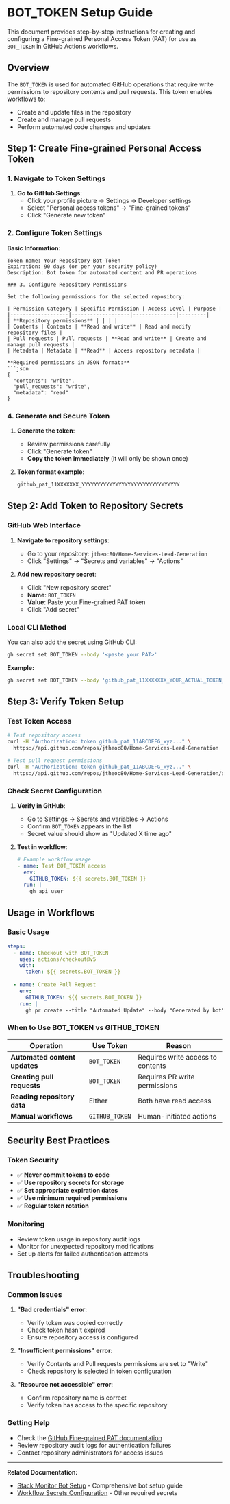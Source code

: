 # BOT_TOKEN Setup Guide

This document provides step-by-step instructions for creating and configuring a Fine-grained Personal Access Token (PAT) for use as `BOT_TOKEN` in GitHub Actions workflows.

## Overview

The `BOT_TOKEN` is used for automated GitHub operations that require write permissions to repository contents and pull requests. This token enables workflows to:

- Create and update files in the repository
- Create and manage pull requests
- Perform automated code changes and updates

## Step 1: Create Fine-grained Personal Access Token

### 1. Navigate to Token Settings

1. **Go to GitHub Settings**:
   - Click your profile picture → Settings → Developer settings
   - Select "Personal access tokens" → "Fine-grained tokens"
   - Click "Generate new token"

### 2. Configure Token Settings

**Basic Information:**
```
Token name: Your-Repository-Bot-Token
Expiration: 90 days (or per your security policy)
Description: Bot token for automated content and PR operations

### 3. Configure Repository Permissions

Set the following permissions for the selected repository:

| Permission Category | Specific Permission | Access Level | Purpose |
|-------------------|-------------------|--------------|---------|
| **Repository permissions** | | | |
| Contents | Contents | **Read and write** | Read and modify repository files |
| Pull requests | Pull requests | **Read and write** | Create and manage pull requests |
| Metadata | Metadata | **Read** | Access repository metadata |

**Required permissions in JSON format:**
```json
{
  "contents": "write",
  "pull_requests": "write", 
  "metadata": "read"
}
```

### 4. Generate and Secure Token

1. **Generate the token**:
   - Review permissions carefully
   - Click "Generate token"
   - **Copy the token immediately** (it will only be shown once)

2. **Token format example**:
   ```bash
   github_pat_11XXXXXXX_YYYYYYYYYYYYYYYYYYYYYYYYYYYYYYYY
   ```

## Step 2: Add Token to Repository Secrets

### GitHub Web Interface

1. **Navigate to repository settings**:
   - Go to your repository: `jtheoc80/Home-Services-Lead-Generation`
   - Click "Settings" → "Secrets and variables" → "Actions"

2. **Add new repository secret**:
   - Click "New repository secret"
   - **Name**: `BOT_TOKEN`
   - **Value**: Paste your Fine-grained PAT token
   - Click "Add secret"

### Local CLI Method

You can also add the secret using GitHub CLI:

```bash
gh secret set BOT_TOKEN --body '<paste your PAT>'
```

**Example:**
```bash
gh secret set BOT_TOKEN --body 'github_pat_11XXXXXXX_YOUR_ACTUAL_TOKEN_HERE'
```

## Step 3: Verify Token Setup

### Test Token Access

```bash
# Test repository access
curl -H "Authorization: token github_pat_11ABCDEFG_xyz..." \
  https://api.github.com/repos/jtheoc80/Home-Services-Lead-Generation

# Test pull request permissions
curl -H "Authorization: token github_pat_11ABCDEFG_xyz..." \
  https://api.github.com/repos/jtheoc80/Home-Services-Lead-Generation/pulls
```

### Check Secret Configuration

1. **Verify in GitHub**:
   - Go to Settings → Secrets and variables → Actions
   - Confirm `BOT_TOKEN` appears in the list
   - Secret value should show as "Updated X time ago"

2. **Test in workflow**:
   ```yaml
   # Example workflow usage
   - name: Test BOT_TOKEN access
     env:
       GITHUB_TOKEN: ${{ secrets.BOT_TOKEN }}
     run: |
       gh api user
   ```

## Usage in Workflows

### Basic Usage

```yaml
steps:
  - name: Checkout with BOT_TOKEN
    uses: actions/checkout@v5
    with:
      token: ${{ secrets.BOT_TOKEN }}
      
  - name: Create Pull Request
    env:
      GITHUB_TOKEN: ${{ secrets.BOT_TOKEN }}
    run: |
      gh pr create --title "Automated Update" --body "Generated by bot"
```

### When to Use BOT_TOKEN vs GITHUB_TOKEN

| Operation | Use Token | Reason |
|-----------|-----------|---------|
| **Automated content updates** | `BOT_TOKEN` | Requires write access to contents |
| **Creating pull requests** | `BOT_TOKEN` | Requires PR write permissions |
| **Reading repository data** | Either | Both have read access |
| **Manual workflows** | `GITHUB_TOKEN` | Human-initiated actions |

## Security Best Practices

### Token Security

- ✅ **Never commit tokens to code**
- ✅ **Use repository secrets for storage**
- ✅ **Set appropriate expiration dates**
- ✅ **Use minimum required permissions**
- ✅ **Regular token rotation**

### Monitoring

- Review token usage in repository audit logs
- Monitor for unexpected repository modifications
- Set up alerts for failed authentication attempts

## Troubleshooting

### Common Issues

1. **"Bad credentials" error**:
   - Verify token was copied correctly
   - Check token hasn't expired
   - Ensure repository access is configured

2. **"Insufficient permissions" error**:
   - Verify Contents and Pull requests permissions are set to "Write"
   - Check repository is selected in token configuration

3. **"Resource not accessible" error**:
   - Confirm repository name is correct
   - Verify token has access to the specific repository

### Getting Help

- Check the [GitHub Fine-grained PAT documentation](https://docs.github.com/en/authentication/keeping-your-account-and-data-secure/creating-a-personal-access-token#creating-a-fine-grained-personal-access-token)
- Review repository audit logs for authentication failures
- Contact repository administrators for access issues

---

**Related Documentation:**
- [Stack Monitor Bot Setup](ops/stack-monitor-bot.md) - Comprehensive bot setup guide
- [Workflow Secrets Configuration](workflows-secrets.md) - Other required secrets